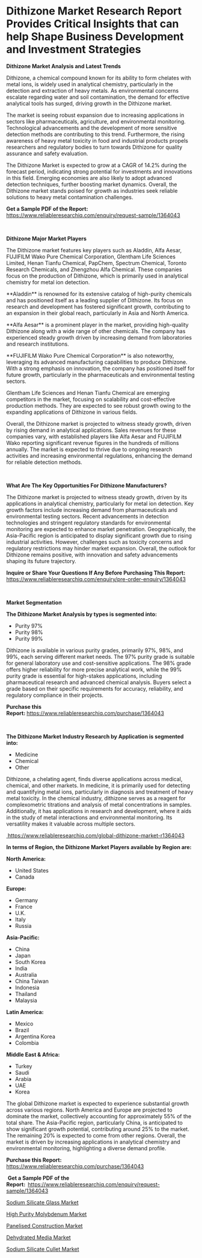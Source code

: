 <p><h1>Dithizone Market Research Report Provides Critical Insights that can help Shape Business Development and Investment Strategies</h1></p><p><strong>Dithizone Market Analysis and Latest Trends</strong></p>
<p><p>Dithizone, a chemical compound known for its ability to form chelates with metal ions, is widely used in analytical chemistry, particularly in the detection and extraction of heavy metals. As environmental concerns escalate regarding water and soil contamination, the demand for effective analytical tools has surged, driving growth in the Dithizone market.</p><p>The market is seeing robust expansion due to increasing applications in sectors like pharmaceuticals, agriculture, and environmental monitoring. Technological advancements and the development of more sensitive detection methods are contributing to this trend. Furthermore, the rising awareness of heavy metal toxicity in food and industrial products propels researchers and regulatory bodies to turn towards Dithizone for quality assurance and safety evaluation.</p><p>The Dithizone Market is expected to grow at a CAGR of 14.2% during the forecast period, indicating strong potential for investments and innovations in this field. Emerging economies are also likely to adopt advanced detection techniques, further boosting market dynamics. Overall, the Dithizone market stands poised for growth as industries seek reliable solutions to heavy metal contamination challenges.</p></p>
<p><strong>Get a Sample PDF of the Report:&nbsp;</strong> <a href="https://www.reliableresearchiq.com/enquiry/request-sample/1364043?utm_campaign=1876&utm_medium=2&utm_source=Github&utm_content=ia&utm_term=01042025&utm_id=dithizone">https://www.reliableresearchiq.com/enquiry/request-sample/1364043</a></p>
<p>&nbsp;</p>
<p><strong>Dithizone Major Market Players</strong></p>
<p><p>The Dithizone market features key players such as Aladdin, Alfa Aesar, FUJIFILM Wako Pure Chemical Corporation, Glentham Life Sciences Limited, Henan Tianfu Chemical, PapChem, Spectrum Chemical, Toronto Research Chemicals, and Zhengzhou Alfa Chemical. These companies focus on the production of Dithizone, which is primarily used in analytical chemistry for metal ion detection.</p><p>**Aladdin** is renowned for its extensive catalog of high-purity chemicals and has positioned itself as a leading supplier of Dithizone. Its focus on research and development has fostered significant growth, contributing to an expansion in their global reach, particularly in Asia and North America.</p><p>**Alfa Aesar** is a prominent player in the market, providing high-quality Dithizone along with a wide range of other chemicals. The company has experienced steady growth driven by increasing demand from laboratories and research institutions.</p><p>**FUJIFILM Wako Pure Chemical Corporation** is also noteworthy, leveraging its advanced manufacturing capabilities to produce Dithizone. With a strong emphasis on innovation, the company has positioned itself for future growth, particularly in the pharmaceuticals and environmental testing sectors.</p><p>Glentham Life Sciences and Henan Tianfu Chemical are emerging competitors in the market, focusing on scalability and cost-effective production methods. They are expected to see robust growth owing to the expanding applications of Dithizone in various fields.</p><p>Overall, the Dithizone market is projected to witness steady growth, driven by rising demand in analytical applications. Sales revenues for these companies vary, with established players like Alfa Aesar and FUJIFILM Wako reporting significant revenue figures in the hundreds of millions annually. The market is expected to thrive due to ongoing research activities and increasing environmental regulations, enhancing the demand for reliable detection methods.</p></p>
<p>&nbsp;</p>
<p><strong>What Are The Key Opportunities For Dithizone Manufacturers?</strong></p>
<p><p>The Dithizone market is projected to witness steady growth, driven by its applications in analytical chemistry, particularly for metal ion detection. Key growth factors include increasing demand from pharmaceuticals and environmental testing sectors. Recent advancements in detection technologies and stringent regulatory standards for environmental monitoring are expected to enhance market penetration. Geographically, the Asia-Pacific region is anticipated to display significant growth due to rising industrial activities. However, challenges such as toxicity concerns and regulatory restrictions may hinder market expansion. Overall, the outlook for Dithizone remains positive, with innovation and safety advancements shaping its future trajectory.</p></p>
<p><strong>Inquire or Share Your Questions If Any Before Purchasing This Report:</strong> <a href="https://www.reliableresearchiq.com/enquiry/pre-order-enquiry/1364043?utm_campaign=1876&utm_medium=2&utm_source=Github&utm_content=ia&utm_term=01042025&utm_id=dithizone">https://www.reliableresearchiq.com/enquiry/pre-order-enquiry/1364043</a></p>
<p>&nbsp;</p>
<p><strong>Market Segmentation</strong></p>
<p><strong>The Dithizone Market Analysis by types is segmented into:</strong></p>
<p><ul><li>Purity 97%</li><li>Purity 98%</li><li>Purity 99%</li></ul></p>
<p><p>Dithizone is available in various purity grades, primarily 97%, 98%, and 99%, each serving different market needs. The 97% purity grade is suitable for general laboratory use and cost-sensitive applications. The 98% grade offers higher reliability for more precise analytical work, while the 99% purity grade is essential for high-stakes applications, including pharmaceutical research and advanced chemical analysis. Buyers select a grade based on their specific requirements for accuracy, reliability, and regulatory compliance in their projects.</p></p>
<p><strong>Purchase this Report:&nbsp;</strong><a href="https://www.reliableresearchiq.com/purchase/1364043?utm_campaign=1876&utm_medium=2&utm_source=Github&utm_content=ia&utm_term=01042025&utm_id=dithizone">https://www.reliableresearchiq.com/purchase/1364043</a></p>
<p>&nbsp;</p>
<p><strong>The Dithizone Market Industry Research by Application is segmented into:</strong></p>
<p><ul><li>Medicine</li><li>Chemical</li><li>Other</li></ul></p>
<p><p>Dithizone, a chelating agent, finds diverse applications across medical, chemical, and other markets. In medicine, it is primarily used for detecting and quantifying metal ions, particularly in diagnosis and treatment of heavy metal toxicity. In the chemical industry, dithizone serves as a reagent for complexometric titrations and analysis of metal concentrations in samples. Additionally, it has applications in research and development, where it aids in the study of metal interactions and environmental monitoring. Its versatility makes it valuable across multiple sectors.</p></p>
<p><a href="https://www.reliableresearchiq.com/global-dithizone-market-r1364043?utm_campaign=1876&utm_medium=2&utm_source=Github&utm_content=ia&utm_term=01042025&utm_id=dithizone">&nbsp;https://www.reliableresearchiq.com/global-dithizone-market-r1364043</a></p>
<p><strong>In terms of Region, the Dithizone Market Players available by Region are:</strong></p>
<p>
    <p> <strong> North America: </strong>
        <ul>
            <li>United States</li>
            <li>Canada</li>
        </ul>
        </p> 
    <p> <strong> Europe: </strong>
        <ul>
            <li>Germany</li>
            <li>France</li>
            <li>U.K.</li>
            <li>Italy</li>
            <li>Russia</li>
        </ul>
        </p> 
    <p> <strong> Asia-Pacific: </strong>
        <ul>
            <li>China</li>
            <li>Japan</li>
            <li>South Korea</li>
            <li>India</li>
            <li>Australia</li>
            <li>China Taiwan</li>
            <li>Indonesia</li>
            <li>Thailand</li>
            <li>Malaysia</li>
        </ul>
        </p> 
    <p> <strong> Latin America: </strong>
        <ul>
            <li>Mexico</li>
            <li>Brazil</li>
            <li>Argentina Korea</li>
            <li>Colombia</li>
        </ul>
        </p> 
    <p> <strong> Middle East & Africa: </strong>
        <ul>
            <li>Turkey</li>
            <li>Saudi</li>
            <li>Arabia</li>
            <li>UAE</li>
            <li>Korea</li>
        </ul>
    </p>
    </p>
<p><p>The global Dithizone market is expected to experience substantial growth across various regions. North America and Europe are projected to dominate the market, collectively accounting for approximately 55% of the total share. The Asia-Pacific region, particularly China, is anticipated to show significant growth potential, contributing around 25% to the market. The remaining 20% is expected to come from other regions. Overall, the market is driven by increasing applications in analytical chemistry and environmental monitoring, highlighting a diverse demand profile.</p></p>
<p><strong>Purchase this Report: </strong><a href="https://www.reliableresearchiq.com/purchase/1364043?utm_campaign=1876&utm_medium=2&utm_source=Github&utm_content=ia&utm_term=01042025&utm_id=dithizone">https://www.reliableresearchiq.com/purchase/1364043</a></p>
<p>&nbsp;<strong>Get a Sample PDF of the Report:&nbsp;&nbsp;</strong><a href="https://www.reliableresearchiq.com/enquiry/request-sample/1364043?utm_campaign=1876&utm_medium=2&utm_source=Github&utm_content=ia&utm_term=01042025&utm_id=dithizone">https://www.reliableresearchiq.com/enquiry/request-sample/1364043</a></p>
<p><strong></strong></p>
<p><p><a href="https://github.com/totrisammir/Market-Research-Report-List-1/blob/main/sodium-silicate-glass-market.md?utm_campaign=1876&utm_medium=2&utm_source=Github&utm_content=ia&utm_term=01042025&utm_id=dithizone">Sodium Silicate Glass Market</a></p><p><a href="https://github.com/tandepinho3p/Market-Research-Report-List-1/blob/main/high-purity-molybdenum-market.md?utm_campaign=1876&utm_medium=2&utm_source=Github&utm_content=ia&utm_term=01042025&utm_id=dithizone">High Purity Molybdenum Market</a></p><p><a href="https://github.com/haklagjbj/Market-Research-Report-List-1/blob/main/panelised-construction-market.md?utm_campaign=1876&utm_medium=2&utm_source=Github&utm_content=ia&utm_term=01042025&utm_id=dithizone">Panelised Construction Market</a></p><p><a href="https://github.com/latilsmickl8/Market-Research-Report-List-1/blob/main/dehydrated-media-market.md?utm_campaign=1876&utm_medium=2&utm_source=Github&utm_content=ia&utm_term=01042025&utm_id=dithizone">Dehydrated Media Market</a></p><p><a href="https://github.com/guyerkanakwu/Market-Research-Report-List-1/blob/main/sodium-silicate-cullet-market.md?utm_campaign=1876&utm_medium=2&utm_source=Github&utm_content=ia&utm_term=01042025&utm_id=dithizone">Sodium Silicate Cullet Market</a></p></p>